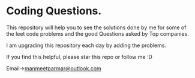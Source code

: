 # Coding Questions.

This repository will help you to see the solutions done by me for some of the leet code problems and the good Questions asked by Top companies.

I am upgrading this repository each day by adding the problems.

If you find this helpful, please star this repo or follow me :D

Email->manmeetparmar@outlook.com
